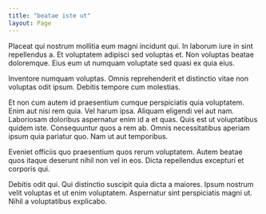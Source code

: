 ```yaml
---
title: "beatae iste ut"
layout: Page
---
```

Placeat qui nostrum mollitia eum magni incidunt qui. In laborum iure in sint repellendus a. Et voluptatem adipisci sed voluptas et. Non voluptas beatae doloremque. Eius eum ut numquam voluptate sed quasi ex quia eius.
 Inventore numquam voluptas. Omnis reprehenderit et distinctio vitae non voluptas odit ipsum. Debitis tempore cum molestias.
 Et non cum autem id praesentium cumque perspiciatis quia voluptatem. Enim aut nisi rem quia. Vel harum ipsa. Aliquam eligendi vel aut nam.
Laboriosam doloribus aspernatur enim id a et quas. Quis est ut voluptatibus quidem iste. Consequuntur quos a rem ab. Omnis necessitatibus aperiam ipsum quia pariatur quo. Nam ut aut temporibus.
 Eveniet officiis quo praesentium quos rerum voluptatem. Autem beatae quos itaque deserunt nihil non vel in eos. Dicta repellendus excepturi et corporis qui.
 Debitis odit qui. Qui distinctio suscipit quia dicta a maiores. Ipsum nostrum velit voluptas et ut enim voluptatem. Aspernatur sint perspiciatis magni ut. Nihil a voluptatibus explicabo.

